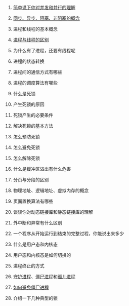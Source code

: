 1. [简单说下你对并发和并行的理解](os/并发和并行.md)

2. [同步、异步、阻塞、非阻塞的概念](not-ordered-yet/同步-异步-阻塞-非阻塞.md)

3. 进程和线程的基本概念

4. [进程与线程的区别](os/进程和线程的区别.md)

5. 为什么有了进程，还要有线程呢

6. 进程的状态转换

7. 进程间的通信方式有哪些

8. 进程的调度算法有哪些

9. 什么是死锁

10. 产生死锁的原因

11. 死锁产生的必要条件

12. 解决死锁的基本方法

13. 怎么预防死锁

14. 怎么避免死锁

15. 怎么解除死锁

16. 什么是缓冲区溢出有什么危害

17. 分页与分段的区别

18. 物理地址、逻辑地址、虚拟内存的概念

19. 页面置换算法有哪些

20. 谈谈你对动态链接库和静态链接库的理解

21. 外中断和异常有什么区别

22. 一个程序从开始运行到结束的完整过程，你能说出来多少

23. 什么是用户态和内核态

24. 用户态和内核态是如何切换的

25. 进程终止的方式

26. [守护进程](os/守护进程.md)、[僵尸进程](os/僵尸进程.md)和[孤儿进程](os/孤儿进程.md)

27. [如何避免僵尸进程](os/僵尸进程.md#解决办法)

28. 介绍一下几种典型的锁

